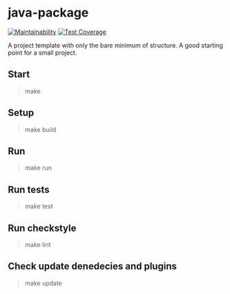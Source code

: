 # java-package

[![Maintainability](https://api.codeclimate.com/v1/badges/74e8f67089382adaf04c/maintainability)](https://codeclimate.com/github/EvgeniusV/project1/maintainability) [![Test Coverage](https://api.codeclimate.com/v1/badges/74e8f67089382adaf04c/test_coverage)](https://codeclimate.com/github/EvgeniusV/project1/test_coverage) 


A project template with only the bare minimum of structure. A good starting point for a small project.

## Start

> make

## Setup

> make build

## Run

> make run

## Run tests

> make test

## Run checkstyle

> make lint

## Check update denedecies and plugins

> make update

